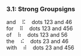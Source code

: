 ### 3.1: Strong Groupsigns

and&nbsp;&nbsp;&nbsp;&nbsp;&#x282f;&nbsp;&nbsp;&nbsp;&nbsp;dots 123 and 46  
for&nbsp;&nbsp;&nbsp;&nbsp;&#x283f;&nbsp;&nbsp;&nbsp;&nbsp;dots 123 and 456  
of&nbsp;&nbsp;&nbsp;&nbsp;&#x2837;&nbsp;&nbsp;&nbsp;&nbsp;dots 123 and 56  
the&nbsp;&nbsp;&nbsp;&nbsp;&#x282e;&nbsp;&nbsp;&nbsp;&nbsp;dots 23 and 46  
with&nbsp;&nbsp;&nbsp;&nbsp;&#x283e;&nbsp;&nbsp;&nbsp;&nbsp;dots 23 and 456  

